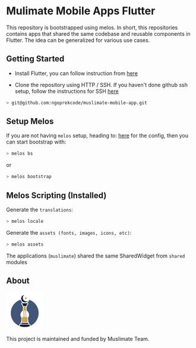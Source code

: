 # Mulimate Mobile Apps Flutter

This repository is bootstrapped using melos. In short, this repositories contains apps that shared the same codebase and reusable components in Flutter. The idea can be generalized for various use cases.

## Getting Started

- Install Flutter, you can follow instruction from [here](https://docs.flutter.dev/get-started/install)

- Clone the repository using HTTP / SSH. If you haven't done github ssh setup, follow the instructions for SSH [here](https://docs.github.com/en/authentication/connecting-to-github-with-ssh/generating-a-new-ssh-key-and-adding-it-to-the-ssh-agent)

```bash
> git@github.com:ngoprekcode/muslimate-mobile-app.git
```


## Setup Melos

If you are not having `melos` setup, heading to: [here](https://pub.dev/packages/melos) for the config,
then you can start bootstrap with:

```bash
> melos bs
```

or

```bash
> melos bootstrap
```

## Melos Scripting (Installed)

Generate the `translations`:

```bash
> melos locale
```
Generate the `assets (fonts, images, icons, etc)`:

```bash
> melos assets
```
The applications (`muslimate`) shared the same SharedWidget from `shared` modules

## About

<img src="resources/img_muslimate_logo.png" width='100'>

This project is maintained and funded by Muslimate Team.